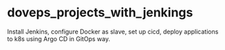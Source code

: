 # doveps_projects_with_jenkings
Install Jenkins, configure Docker as slave, set up cicd, deploy applications to k8s using Argo CD in GitOps way.
